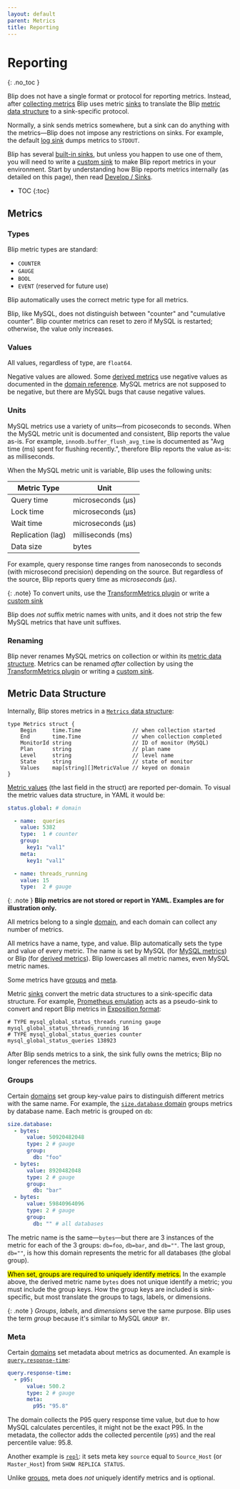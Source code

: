 ```yaml
---
layout: default
parent: Metrics
title: Reporting
---
```


# Reporting
{: .no_toc }

Blip does not have a single format or protocol for reporting metrics.
Instead, after [collecting metrics](collecting) Blip uses metric [sinks](../sinks/) to translate the Blip [metric data structure](#metric-data-structure) to a sink-specific protocol.

Normally, a sink sends metrics somewhere, but a sink can do anything with the metrics&mdash;Blip does not impose any restrictions on sinks.
For example, the default [log sink](../sinks/log) dumps metrics to `STDOUT`.

Blip has several [built-in sinks](../sinks/), but unless you happen to use one of them, you will need to write a [custom sink](../develop/sinks) to make Blip report metrics in your environment.
Start by understanding how Blip reports metrics internally (as detailed on this page), then read [Develop / Sinks](../develop/sinks).

* TOC
{:toc}

## Metrics

### Types

Blip metric types are standard:

* `COUNTER`
* `GAUGE`
* `BOOL`
* `EVENT` (reserved for future use)

Blip automatically uses the correct metric type for all metrics.

Blip, like MySQL, does not distinguish between "counter" and "cumulative counter".
Blip counter metrics can reset to zero if MySQL is restarted; otherwise, the value only increases.

### Values

All values, regardless of type, are `float64`.

Negative values are allowed.
Some [derived metrics](collecting#derived-metrics) use negative values as documented in the [domain reference](domains).
MySQL metrics are not supposed to be negative, but there are MySQL bugs that cause negative values.

### Units

MySQL metrics use a variety of units&mdash;from picoseconds to seconds.
When the MySQL metric unit is documented and consistent, Blip reports the value as-is.
For example, `innodb.buffer_flush_avg_time` is documented as "Avg time (ms) spent for flushing recently.", therefore Blip reports the value as-is: as milliseconds.

When the MySQL metric unit is variable, Blip uses the following units:

|Metric Type|Unit|
|-----------|----|
|Query time|microseconds (μs)
|Lock time|microseconds (μs)
|Wait time|microseconds (μs)
|Replication (lag)|milliseconds (ms)
|Data size|bytes

For example, query response time ranges from nanoseconds to seconds (with microsecond precision) depending on the source.
But regardless of the source, Blip reports query time as _microseconds (μs)_.

{: .note}
To convert units, use the [TransformMetrics plugin](../develop/integration-api#plugins) or write a [custom sink](../develop/sinks)

Blip does _not_ suffix metric names with units, and it does not strip the few MySQL metrics that have unit suffixes.

### Renaming

Blip never renames MySQL metrics on collection or within its [metric data structure](#metric-data-structure).
Metrics can be renamed _after_ collection by using the [TransformMetrics plugin](../develop/integration-api#plugins) or writing a [custom sink](../develop/sinks).

## Metric Data Structure

Internally, Blip stores metrics in a [`Metrics` data structure](https://pkg.go.dev/github.com/cashapp/blip#Metrics):

```
type Metrics struct {
	Begin     time.Time                // when collection started
	End       time.Time                // when collection completed
	MonitorId string                   // ID of monitor (MySQL)
	Plan      string                   // plan name
	Level     string                   // level name
	State     string                   // state of monitor
	Values    map[string][]MetricValue // keyed on domain
}
```

[Metric values](https://pkg.go.dev/github.com/cashapp/blip#MetricValue) (the last field in the struct) are reported per-domain.
To visual the metric values data structure, in YAML it would be:

```yaml
status.global: # domain

  - name:  queries
    value: 5382      
    type:  1 # counter
    group:
      key1: "val1"
    meta:
      key1: "val1"

  - name: threads_running
    value: 15
    type:  2 # gauge
```

{: .note }
**Blip metrics are not stored or report in YAML. Examples are for illustration only.**

All metrics belong to a single [domain](domains), and each domain can collect any number of metrics.

All metrics have a name, type, and value.
Blip automatically sets the type and value of every metric.
The name is set by MySQL (for [MySQL metrics](collecting#mysql-metrics)) or Blip (for [derived metrics](collecting#derived-metrics)).
Blip lowercases all metric names, even MySQL metric names.

Some metrics have [groups](#groups) and [meta](#meta).

Metric [sinks](../sinks) convert the metric data structures to a sink-specific data structure.
For example, [Prometheus emulation](../prometheus) acts as a pseudo-sink to convert and report Blip metrics in [Exposition format](https://github.com/prometheus/docs/blob/main/content/docs/instrumenting/exposition_formats.md):

```
# TYPE mysql_global_status_threads_running gauge
mysql_global_status_threads_running 16
# TYPE mysql_global_status_queries counter
mysql_global_status_queries 138923
```

After Blip sends metrics to a sink, the sink fully owns the metrics; Blip no longer references the metrics.

### Groups

Certain [domains](domains) set group key-value pairs to distinguish different metrics with the same name.
For example, the [`size.database` domain](domains#sizedata) groups metrics by database name.
Each metric is grouped on `db`:

```yaml
size.database:
  - bytes:
      value: 50920482048
      type: 2 # gauge
      group:
        db: "foo"
  - bytes:
      value: 8920482048
      type: 2 # gauge
      group:
        db: "bar"
  - bytes:
      value: 59840964096
      type: 2 # gauge
      group:
        db: "" # all databases
```

The metric name is the same&mdash;`bytes`&mdash;but there are 3 instances of the metric for each of the 3 groups: `db=foo`, `db=bar`, and `db=""`.
The last group, `db=""`, is how this domain represents the metric for all databases (the global group).

<mark>When set, groups are required to uniquely identify metrics.</mark>
In the example above, the derived metric name `bytes` does not unique identify a metric; you must include the group keys.
How the group keys are included is sink-specific, but most translate the groups to tags, labels, or dimensions.

{: .note }
_Groups_, _labels_, and _dimensions_ serve the same purpose.
Blip uses the term _group_ because it's similar to MySQL `GROUP BY`.

### Meta

Certain [domains](domains) set metadata about metrics as documented.
An example is [`query.response-time`](domains#queryresponse-time):

```yaml
query.response-time:
  - p95:
      value: 500.2
      type: 2 # gauge
      meta:
        p95: "95.8"
```

The domain collects the P95 query response time value, but due to how MySQL calculates percentiles, it might not be the exact P95.
In the metadata, the collector adds the collected percentile (`p95`) and the real percentile value: 95.8.

Another example is [`repl`](domains#repl): it sets meta key `source` equal to `Source_Host` (or `Master_Host`) from `SHOW REPLICA STATUS`.

Unlike [groups](#groups), meta does _not_ uniquely identify metrics and is optional.
